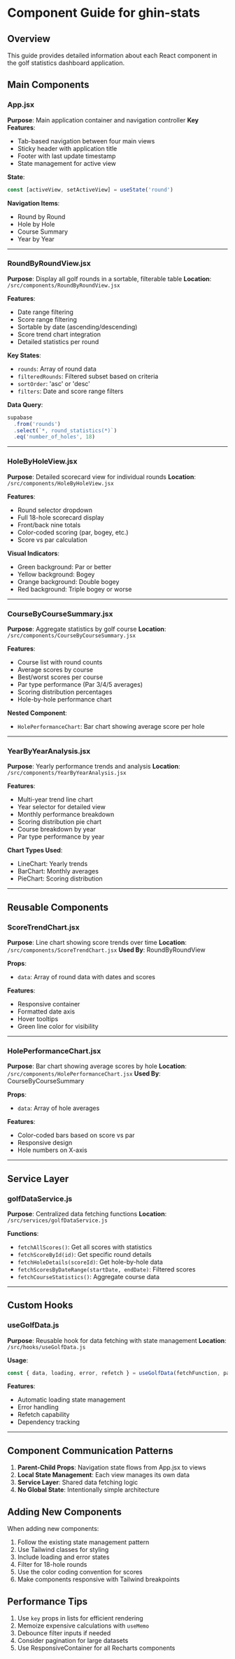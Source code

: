 # Component Guide for ghin-stats

## Overview
This guide provides detailed information about each React component in the golf statistics dashboard application.

## Main Components

### App.jsx
**Purpose**: Main application container and navigation controller
**Key Features**:
- Tab-based navigation between four main views
- Sticky header with application title
- Footer with last update timestamp
- State management for active view

**State**:
```javascript
const [activeView, setActiveView] = useState('round')
```

**Navigation Items**:
- Round by Round
- Hole by Hole  
- Course Summary
- Year by Year

---

### RoundByRoundView.jsx
**Purpose**: Display all golf rounds in a sortable, filterable table
**Location**: `/src/components/RoundByRoundView.jsx`

**Features**:
- Date range filtering
- Score range filtering
- Sortable by date (ascending/descending)
- Score trend chart integration
- Detailed statistics per round

**Key States**:
- `rounds`: Array of round data
- `filteredRounds`: Filtered subset based on criteria
- `sortOrder`: 'asc' or 'desc'
- `filters`: Date and score range filters

**Data Query**:
```javascript
supabase
  .from('rounds')
  .select(`*, round_statistics(*)`)
  .eq('number_of_holes', 18)
```

---

### HoleByHoleView.jsx
**Purpose**: Detailed scorecard view for individual rounds
**Location**: `/src/components/HoleByHoleView.jsx`

**Features**:
- Round selector dropdown
- Full 18-hole scorecard display
- Front/back nine totals
- Color-coded scoring (par, bogey, etc.)
- Score vs par calculation

**Visual Indicators**:
- Green background: Par or better
- Yellow background: Bogey
- Orange background: Double bogey
- Red background: Triple bogey or worse

---

### CourseByCourseSummary.jsx
**Purpose**: Aggregate statistics by golf course
**Location**: `/src/components/CourseByCourseSummary.jsx`

**Features**:
- Course list with round counts
- Average scores by course
- Best/worst scores per course
- Par type performance (Par 3/4/5 averages)
- Scoring distribution percentages
- Hole-by-hole performance chart

**Nested Component**:
- `HolePerformanceChart`: Bar chart showing average score per hole

---

### YearByYearAnalysis.jsx
**Purpose**: Yearly performance trends and analysis
**Location**: `/src/components/YearByYearAnalysis.jsx`

**Features**:
- Multi-year trend line chart
- Year selector for detailed view
- Monthly performance breakdown
- Scoring distribution pie chart
- Course breakdown by year
- Par type performance by year

**Chart Types Used**:
- LineChart: Yearly trends
- BarChart: Monthly averages
- PieChart: Scoring distribution

---

## Reusable Components

### ScoreTrendChart.jsx
**Purpose**: Line chart showing score trends over time
**Location**: `/src/components/ScoreTrendChart.jsx`
**Used By**: RoundByRoundView

**Props**:
- `data`: Array of round data with dates and scores

**Features**:
- Responsive container
- Formatted date axis
- Hover tooltips
- Green line color for visibility

---

### HolePerformanceChart.jsx
**Purpose**: Bar chart showing average scores by hole
**Location**: `/src/components/HolePerformanceChart.jsx`
**Used By**: CourseByCourseSummary

**Props**:
- `data`: Array of hole averages

**Features**:
- Color-coded bars based on score vs par
- Responsive design
- Hole numbers on X-axis

---

## Service Layer

### golfDataService.js
**Purpose**: Centralized data fetching functions
**Location**: `/src/services/golfDataService.js`

**Functions**:
- `fetchAllScores()`: Get all scores with statistics
- `fetchScoreById(id)`: Get specific round details
- `fetchHoleDetails(scoreId)`: Get hole-by-hole data
- `fetchScoresByDateRange(startDate, endDate)`: Filtered scores
- `fetchCourseStatistics()`: Aggregate course data

---

## Custom Hooks

### useGolfData.js
**Purpose**: Reusable hook for data fetching with state management
**Location**: `/src/hooks/useGolfData.js`

**Usage**:
```javascript
const { data, loading, error, refetch } = useGolfData(fetchFunction, params)
```

**Features**:
- Automatic loading state management
- Error handling
- Refetch capability
- Dependency tracking

---

## Component Communication Patterns

1. **Parent-Child Props**: Navigation state flows from App.jsx to views
2. **Local State Management**: Each view manages its own data
3. **Service Layer**: Shared data fetching logic
4. **No Global State**: Intentionally simple architecture

## Adding New Components

When adding new components:
1. Follow the existing state management pattern
2. Use Tailwind classes for styling
3. Include loading and error states
4. Filter for 18-hole rounds
5. Use the color coding convention for scores
6. Make components responsive with Tailwind breakpoints

## Performance Tips

1. Use `key` props in lists for efficient rendering
2. Memoize expensive calculations with `useMemo`
3. Debounce filter inputs if needed
4. Consider pagination for large datasets
5. Use ResponsiveContainer for all Recharts components